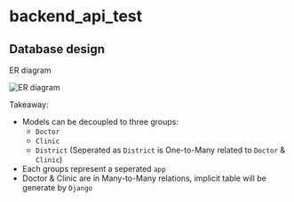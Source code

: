 # backend_api_test

## Database design

ER diagram

![ER diagram](https://github.com/briansodenkin/backend_api_test/blob/main/Doctor_model-17.drawio.png)

Takeaway:
- Models can be decoupled to three groups:
  - `Doctor`
  - `Clinic`
  - `District` (Seperated as `District` is One-to-Many related to `Doctor` & `Clinic`)
- Each groups represent a seperated `app`
- Doctor & Clinic are in Many-to-Many relations, implicit table will be generate by `Django`


 

